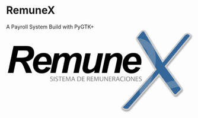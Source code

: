 # RemuneX
A Payroll System Build with PyGTK+
![](https://github.com/minostro/remunex/blob/master/src/pixmaps/Remunex.png)
